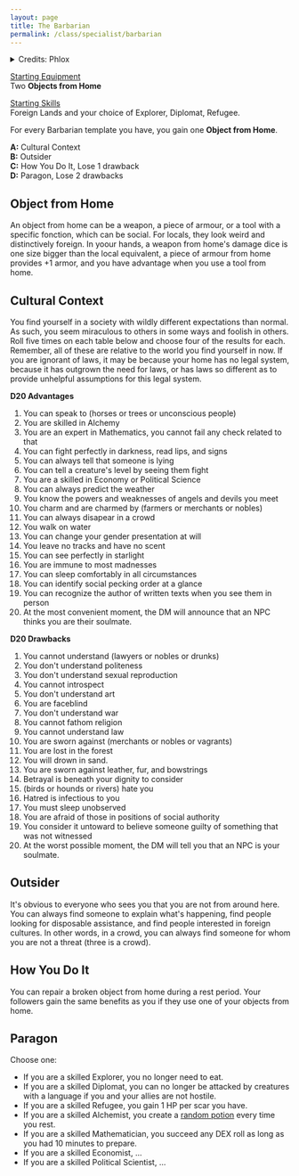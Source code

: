 ```yaml
---
layout: page
title: The Barbarian
permalink: /class/specialist/barbarian
---
```


<details markdown="1">
<summary>Credits: Phlox</summary>
*This class is an adaptation of Phlox's amazing [take on the class](http://whosemeasure.blogspot.com/2020/08/glog-class-barbarian.html), which goes back to the origin of its name: a foreigner. Compared to the original class, I kept Cultural Context and Outsider as-is and simplified the rest. — SaltyGoo*
</details>

<ins>Starting Equipment</ins><br>
Two **Objects from Home**

<ins>Starting Skills</ins><br>
Foreign Lands and your choice of Explorer, Diplomat, Refugee.

For every Barbarian template you have, you gain one **Object from Home**.

**A:** Cultural Context<br>
**B:** Outsider<br>
**C:** How You Do It, Lose 1 drawback<br>
**D:** Paragon, Lose 2 drawbacks<br>

## Object from Home
An object from home can be a weapon, a piece of armour, or a tool with a specific fonction, which can be social. For locals, they look weird and distinctively foreign. In yoour hands, a weapon from home's damage dice is one size bigger than the local equivalent, a piece of armour from home provides +1 armor, and you have advantage when you use a tool from home.

## Cultural Context
You find yourself in a society with wildly different expectations than normal. As such, you seem miraculous to others in some ways and foolish in others. Roll five times on each table below and choose four of the results for each. Remember, all of these are relative to the world you find yourself in now. If you are ignorant of laws, it may be because your home has no legal system, because it has outgrown the need for laws, or has laws so different as to provide unhelpful assumptions for this legal system.

**D20 Advantages**
1. You can speak to (horses or trees or unconscious people)
1. You are skilled in Alchemy
1. You are an expert in Mathematics, you cannot fail any check related to that
1. You can fight perfectly in darkness, read lips, and signs
1. You can always tell that someone is lying
1. You can tell a creature's level by seeing them fight
1. You are a skilled in Economy or Political Science
1. You can always predict the weather
1. You know the powers and weaknesses of angels and devils you meet
1. You charm and are charmed by (farmers or merchants or nobles)
1. You can always disapear in a crowd
1. You walk on water
1. You can change your gender presentation at will
1. You leave no tracks and have no scent
1. You can see perfectly in starlight
1. You are immune to most madnesses
1. You can sleep comfortably in all circumstances
1. You can identify social pecking order at a glance
1. You can recognize the author of written texts when you see them in person
1. At the most convenient moment, the DM will announce that an NPC thinks you are their soulmate.

**D20 Drawbacks**
1. You cannot understand (lawyers or nobles or drunks)
1. You don't understand politeness
1. You don't understand sexual reproduction
1. You cannot introspect
1. You don't understand art
1. You are faceblind
1. You don't understand war
1. You cannot fathom religion
1. You cannot understand law
1. You are sworn against (merchants or nobles or vagrants)
1. You are lost in the forest
1. You will drown in sand.
1. You are sworn against leather, fur, and bowstrings
1. Betrayal is beneath your dignity to consider
1. (birds or hounds or rivers) hate you
1. Hatred is infectious to you
1. You must sleep unobserved
1. You are afraid of those in positions of social authority
1. You consider it untoward to believe someone guilty of something that was not witnessed
1. At the worst possible moment, the DM will tell you that an NPC is your soulmate.

## Outsider
It's obvious to everyone who sees you that you are not from around here. You can always find someone to explain what's happening, find people looking for disposable assistance, and find people interested in foreign cultures. In other words, in a crowd, you can always find someone for whom you are not a threat (three is a crowd).

## How You Do It
You can repair a broken object from home during a rest period. Your followers gain the same benefits as you if they use one of your objects from home.

## Paragon
Choose one:

- If you are a skilled Explorer, you no longer need to eat.
- If you are a skilled Diplomat, you can no longer be attacked by creatures with a language if you and your allies are not hostile.
- If you are a skilled Refugee, you gain 1 HP per scar you have.
- If you are a skilled Alchemist, you create a [random potion](https://goblinpunch.blogspot.com/2016/05/the-glog-alchemy-and-oozes.html) every time you rest.
- If you are a skilled Mathematician, you succeed any DEX roll as long as you had 10 minutes to prepare.
- If you are a skilled Economist, ...
- If you are a skilled Political Scientist, ...


